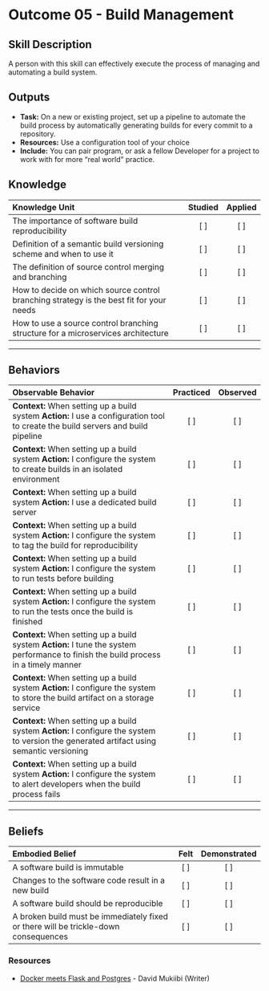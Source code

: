 # Outcome 05 - Build Management

Skill Description
------------------
A person with this skill can effectively execute the process of managing and automating a build system. 


Outputs
----------
- **Task:** On a new or existing project, set up a pipeline to automate the build process by automatically generating builds for every commit to a repository.
- **Resources:** Use a configuration tool of your choice
- **Include:** You can pair program, or ask a fellow Developer for a project to work with for more “real world” practice. 


## **Knowledge**

| Knowledge Unit   |      Studied      | Applied |
|:-----------------|:-----------------:|:---------:|
| The importance of software build reproducibility | [ ] | [ ] |
| Definition of a semantic build versioning scheme and when to use it | [ ] | [ ] |
| The definition of source control merging and branching | [ ] | [ ] |
| How to decide on which source control branching strategy is the best fit for your needs | [ ] | [ ] |
| How to use a source control branching structure for a microservices architecture | [ ] | [ ] |


----------------


## **Behaviors**

| Observable Behavior   |      Practiced      | Observed |
|:----------------------|:------------------:|:--------:|
| **Context:** When setting up a build system **Action:** I use a configuration tool to create the build servers and build pipeline | [ ] | [ ] |
| **Context:** When setting up a build system **Action:** I configure the system to create builds in an isolated environment | [ ] | [ ] |
| **Context:** When setting up a build system **Action:** I use a dedicated build server | [ ] | [ ] |
| **Context:** When setting up a build system **Action:** I configure the system to tag the build for reproducibility | [ ] | [ ] |
| **Context:** When setting up a build system **Action:** I configure the system to run tests before building | [ ] | [ ] |
| **Context:** When setting up a build system **Action:** I configure the system to run the tests once the build is finished | [ ] | [ ] |
| **Context:** When setting up a build system **Action:** I tune the system performance to finish the build process in a timely manner | [ ] | [ ] |
| **Context:** When setting up a build system **Action:** I configure the system to store the build artifact on a storage service | [ ] | [ ] |
| **Context:** When setting up a build system **Action:** I configure the system to version the generated artifact using semantic versioning | [ ] | [ ] |
| **Context:** When setting up a build system **Action:** I configure the system to alert developers when the build process fails | [ ] | [ ] |


--------------


## **Beliefs**

| Embodied Belief   |      Felt          | Demonstrated |
|:------------------|:------------------:|:------------:|
| A software build is immutable | [ ] | [ ] |
| Changes to the software code result in a new build | [ ] | [ ] |
| A software build should be reproducible | [ ] | [ ] |
| A broken build must be immediately fixed or there will be trickle-down consequences | [ ] | [ ] |

### Resources
- [Docker meets Flask and Postgres](https://medium.com/the-andela-way/docker-meets-flask-and-postgres-5259d4a87c03)	- David Mukiibi (Writer)
